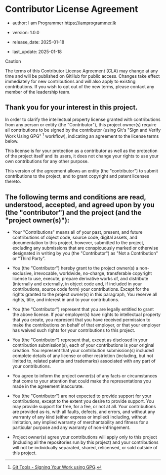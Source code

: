 # Contributor License Agreement

- author: I am Programmer <https://iamprogrammer.lk>

- version: 1.0.0

- release_date: 2025-01-18

- last_update: 2025-01-18

> [!CAUTION]
>
> The terms of this Contributor License Agreement (CLA) may change at any time and will be published on GitHub for
> public access. Changes take effect immediately for new contributions and will also apply to existing contributions.
> If you wish to opt out of the new terms, please contact any member of the leadership team.

## Thank you for your interest in this project.

In order to clarify the intellectual property license granted with contributions from any person or entity
(the "Contributor"), this project owner(s) require all contributions to be signed by the contributor
(using Git's "Sign and Verify Work Using GPG" [^1] workflow), indicating an agreement to the license terms below.

This license is for your protection as a contributor as well as the protection of the project itself and its users,
it does not change your rights to use your own contributions for any other purpose.

This version of the agreement allows an entity (the "contributor") to submit contributions to the project, and to grant
copyright and patent licenses thereto.

## The following terms and conditions are read, understood, accepted, and agreed upon by you (the "contributor") and the project (and the "project owner(s)"):

- Your "Contributions" means all of your past, present, and future contributions of object code, source code, digital
  assets, and documentation to this project, however, submitted to the project, excluding any submissions that are
  conspicuously marked or otherwise designated in writing by you (the "Contributor") as "Not a Contribution" or
  "Third Party".

- You (the "Contributor") hereby grant to the project owner(s) a non-exclusive, irrevocable, worldwide, no-charge,
  transferable copyright license to use, execute, prepare derivative works of, and distribute (internally and
  externally, in object code and, if included in your contributions, source code form) your contributions. Except for
  the rights granted to the project owner(s) in this paragraph, You reserve all rights, title, and interest in and to
  your contributions.

- You (the "Contributor") represent that you are legally entitled to grant the above license. If your employer(s) have
  rights to intellectual property that you create, you represent that you have received permission to make the
  contributions on behalf of that employer, or that your employer has waived such rights for your contributions to
  this project.

- You (the "Contributor") represent that, except as disclosed in your contribution submission(s), each of your
  contributions is your original creation. You represent that your contribution submission(s) included complete details
  of any license or other restriction (including, but not limited to, related patents and trademarks) associated with
  any part of your contributions.

- You agree to inform the project owner(s) of any facts or circumstances that come to your attention that could make
  the representations you made in the agreement inaccurate.

- You (the "Contributor") are not expected to provide support for your contributions, except to the extent you desire to
  provide support. You may provide support for free, for a fee, or not at all. Your contributions are provided as-is,
  with all faults, defects, and errors, and without any warranty of any kind (either express or implied) including,
  without limitation, any implied warranty of merchantability and fitness for a particular purpose and any warranty of
  non-infringement.

- Project owner(s) agree your contributions will apply only to this project (including all the repositories run by this
  project) and your contributions will not be individually separated, shared, relicensed, or sold outside of this
  project.

[^1]: [Git Tools - Signing Your Work using GPG](https://git-scm.com/book/en/v2/Git-Tools-Signing-Your-Work).
